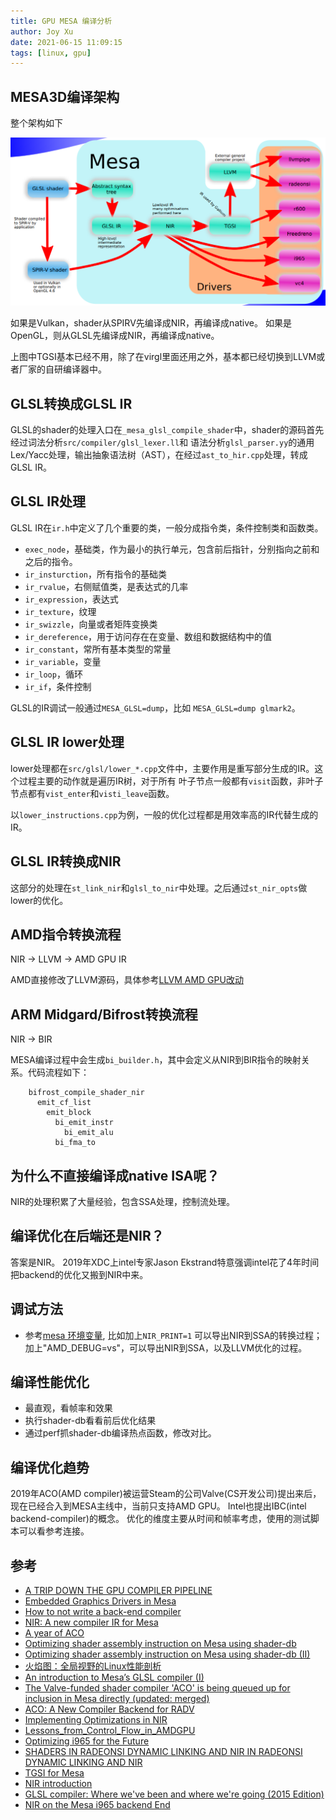 ```yaml
---
title: GPU MESA 编译分析
author: Joy Xu
date: 2021-06-15 11:09:15
tags: [linux, gpu]
---
```


## MESA3D编译架构

整个架构如下

![mesa gpu compile arch](/images/gpu_mesa_compile_arch.png)

如果是Vulkan，shader从SPIRV先编译成NIR，再编译成native。
如果是OpenGL，则从GLSL先编译成NIR，再编译成native。

上图中TGSI基本已经不用，除了在virgl里面还用之外，基本都已经切换到LLVM或者厂家的自研编译器中。

## GLSL转换成GLSL IR

GLSL的shader的处理入口在`_mesa_glsl_compile_shader`中，shader的源码首先经过词法分析`src/compiler/glsl_lexer.ll`和
语法分析`glsl_parser.yy`的通用Lex/Yacc处理，输出抽象语法树（AST），在经过`ast_to_hir.cpp`处理，转成GLSL IR。

## GLSL IR处理

GLSL IR在`ir.h`中定义了几个重要的类，一般分成指令类，条件控制类和函数类。

* `exec_node`，基础类，作为最小的执行单元，包含前后指针，分别指向之前和之后的指令。
* `ir_insturction`，所有指令的基础类
* `ir_rvalue`，右侧赋值类，是表达式的几率
* `ir_expression`，表达式
* `ir_texture`，纹理
* `ir_swizzle`，向量或者矩阵变换类
* `ir_dereference`，用于访问存在在变量、数组和数据结构中的值
* `ir_constant`，常所有基本类型的常量
* `ir_variable`，变量
* `ir_loop`，循环
* `ir_if`，条件控制

GLSL的IR调试一般通过`MESA_GLSL=dump`，比如 `MESA_GLSL=dump glmark2`。

## GLSL IR lower处理

lower处理都在`src/glsl/lower_*.cpp`文件中，主要作用是重写部分生成的IR。这个过程主要的动作就是遍历IR树，对于所有
叶子节点一般都有`visit`函数，非叶子节点都有`vist_enter`和`visti_leave`函数。

以`lower_instructions.cpp`为例，一般的优化过程都是用效率高的IR代替生成的IR。

## GLSL IR转换成NIR

这部分的处理在`st_link_nir`和`glsl_to_nir`中处理。之后通过`st_nir_opts`做lower的优化。


## AMD指令转换流程

NIR -> LLVM -> AMD GPU IR

AMD直接修改了LLVM源码，具体参考[LLVM AMD GPU改动](https://github.com/llvm/llvm-project/tree/main/llvm/lib/Target/AMDGPU)


## ARM Midgard/Bifrost转换流程

NIR -> BIR

MESA编译过程中会生成`bi_builder.h`，其中会定义从NIR到BIR指令的映射关系。代码流程如下：

		bifrost_compile_shader_nir
		  emit_cf_list
		    emit_block
		      bi_emit_instr
		        bi_emit_alu
			  bi_fma_to

## 为什么不直接编译成native ISA呢？

NIR的处理积累了大量经验，包含SSA处理，控制流处理。

## 编译优化在后端还是NIR？

答案是NIR。
2019年XDC上intel专家Jason Ekstrand特意强调intel花了4年时间把backend的优化又搬到NIR中来。

## 调试方法

* 参考[mesa 环境变量](https://docs.mesa3d.org/envvars.html), 比如加上`NIR_PRINT=1` 可以导出NIR到SSA的转换过程；
加上"AMD_DEBUG=vs"，可以导出NIR到SSA，以及LLVM优化的过程。

## 编译性能优化

* 最直观，看帧率和效果
* 执行shader-db看看前后优化结果
* 通过perf抓shader-db编译热点函数，修改对比。

## 编译优化趋势

2019年ACO(AMD compiler)被运营Steam的公司Valve(CS开发公司)提出来后，现在已经合入到MESA主线中，当前只支持AMD GPU。
Intel也提出IBC(intel backend-compiler)的概念。
优化的维度主要从时间和帧率考虑，使用的测试脚本可以看参考连接。


## 参考

* [A TRIP DOWN THE GPU COMPILER PIPELINE](https://gpuopen.com/wp-content/uploads/slides/GPUOpen_Let%E2%80%99sBuild2020_A%20Trip%20Down%20the%20GPU%20Compiler%20Pipeline.pdf)
* [Embedded Graphics Drivers in Mesa](https://elinux.org/images/1/1f/Embedded-drivers-mesa.pdf)
* [How to not write a back-end compiler](https://xdc2019.x.org/event/5/contributions/325/attachments/416/666/How_to_not_write_a_back-end_compiler.pdf)
* [NIR: A new compiler IR for Mesa](http://www.jlekstrand.net/jason/projects/mesa/nir-notes/)
* [A year of ACO](https://xdc2020.x.org/event/9/contributions/612/attachments/713/1313/xdc2020-a-year-of-aco.pdf)
* [Optimizing shader assembly instruction on Mesa using shader-db](https://blogs.igalia.com/apinheiro/2015/09/optimizing-shader-assembly-instruction-on-mesa-using-shader-db/)
* [Optimizing shader assembly instruction on Mesa using shader-db (II)](https://blogs.igalia.com/apinheiro/2015/09/optimizing-shader-assembly-instruction-on-mesa-using-shader-db-ii/)
* [火焰图：全局视野的Linux性能剖析](https://segmentfault.com/a/1190000023103508)
* [An introduction to Mesa’s GLSL compiler (I)](https://blogs.igalia.com/itoral/2015/03/03/an-introduction-to-mesas-glsl-compiler-i/)
* [The Valve-funded shader compiler 'ACO' is being queued up for inclusion in Mesa directly (updated: merged)](https://www.gamingonlinux.com/2019/09/the-valve-funded-shader-compiler-aco-is-being-queued-up-for-inclusion-in-mesa-directly)
* [ACO: A New Compiler Backend for RADV](https://lists.freedesktop.org/archives/mesa-dev/2019-July/221006.html)
* [Implementing Optimizations in NIR](https://xdc2019.x.org/event/5/contributions/323/attachments/432/685/IanRomanick-XDC2019-Implementing-Optimizations-in-NIR.pdf)
* [Lessons_from_Control_Flow_in_AMDGPU](https://llvm.org/devmtg/2020-09/slides/Hahnle-Evolving_convergent_Lessons_from_Control_Flow_in_AMDGPU.pdf)
* [Optimizing i965 for the Future](https://xdc2018.x.org/slides/optimizing-i965-for-the-future.pdf)
* [SHADERS IN RADEONSI DYNAMIC LINKING AND NIR IN RADEONSI DYNAMIC LINKING AND NIR](https://documents.pub/document/shaders-in-radeonsi-dynamic-linking-and-nir-in-radeonsi-dynamic-linking-and-nir.html)
* [TGSI for Mesa](https://winddoing.github.io/post/58638.html)
* [NIR introduction](https://people.freedesktop.org/~cwabbott0/nir-docs/intro.html)
* [GLSL compiler: Where we've been and where we're going (2015 Edition)](https://www.x.org/wiki/Events/XDC2015/Program/turner_glsl_compiler.pdf)
* [NIR on the Mesa i965 backend End](https://archive.fosdem.org/2016/schedule/event/i965_nir/attachments/slides/1113/export/events/attachments/i965_nir/slides/1113/nir_vec4_i965_fosdem_2016_rc1.pdf)
